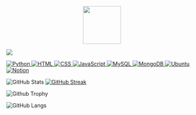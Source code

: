 <p align="center">
 <img src="https://pin.it/mVG7zJfmy" width="100" height="100" />
</p>

![](https://komarev.com/ghpvc/?username=amrit-arya&color=blue)

<a href="TARGET_LINK">
    <img alt="Python" src="https://img.shields.io/badge/Python-FFD43B?style=for-the-badge&logo=python&logoColor=blue" />
</a>
<a href="TARGET_LINK">
    <img alt="HTML" src="https://img.shields.io/badge/HTML5-E34F26?style=for-the-badge&logo=html5&logoColor=white" />
</a>
<a href="TARGET_LINK">
    <img alt="CSS" src="https://img.shields.io/badge/CSS3-1572B6?style=for-the-badge&logo=css3&logoColor=white" />
</a>
<a href="TARGET_LINK">
    <img alt="JavaScript" src="https://img.shields.io/badge/JavaScript-323330?style=for-the-badge&logo=javascript&logoColor=F7DF1E" />
</a>
<a href="TARGET_LINK">
    <img alt="MySQL" src="https://img.shields.io/badge/MySQL-005C84?style=for-the-badge&logo=mysql&logoColor=white" />
</a>
<a href="TARGET_LINK">
    <img alt="MongoDB" src="https://img.shields.io/badge/MongoDB-4EA94B?style=for-the-badge&logo=mongodb&logoColor=white" />
</a>
<a href="TARGET_LINK">
    <img alt="Ubuntu" src="https://img.shields.io/badge/Notion-000000?style=for-the-badge&logo=notion&logoColor=white" />
</a>
<a href="TARGET_LINK">
    <img alt="Notion" src="https://img.shields.io/badge/Ubuntu-E95420?style=for-the-badge&logo=ubuntu&logoColor=white" />
</a>


![GitHub Stats](https://github-readme-stats.vercel.app/api?username=amrit-arya&show_icons=true&theme=radical)
[![GitHub Streak](https://github-readme-streak-stats.herokuapp.com?user=amrit-arya&theme=blueberry&date_format=M%20j%5B%2C%20Y%5D)](https://git.io/streak-stats)

![Github Trophy](https://github-profile-trophy.vercel.app/?username=amrit-arya&theme=discord)

![GitHub Langs](https://github-readme-stats.vercel.app/api/top-langs/?username=amrit-arya&layout=compact&theme=blue-green)

